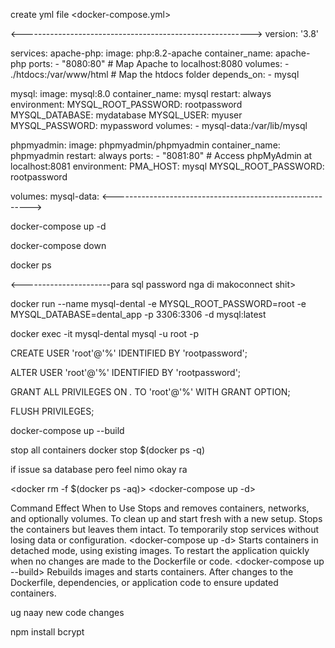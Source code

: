 

create yml file <docker-compose.yml>

<--------------------------------------------------------->
version: '3.8'

services:
  apache-php:
    image: php:8.2-apache
    container_name: apache-php
    ports:
      - "8080:80"  # Map Apache to localhost:8080
    volumes:
      - ./htdocs:/var/www/html  # Map the htdocs folder
    depends_on:
      - mysql

  mysql:
    image: mysql:8.0
    container_name: mysql
    restart: always
    environment:
      MYSQL_ROOT_PASSWORD: rootpassword
      MYSQL_DATABASE: mydatabase
      MYSQL_USER: myuser
      MYSQL_PASSWORD: mypassword
    volumes:
      - mysql-data:/var/lib/mysql

  phpmyadmin:
    image: phpmyadmin/phpmyadmin
    container_name: phpmyadmin
    restart: always
    ports:
      - "8081:80"  # Access phpMyAdmin at localhost:8081
    environment:
      PMA_HOST: mysql
      MYSQL_ROOT_PASSWORD: rootpassword

volumes:
  mysql-data:
<--------------------------------------------------------->


docker-compose up -d

docker-compose down


docker ps



<----------------------para sql password nga di makoconnect shit>

docker run --name mysql-dental -e MYSQL_ROOT_PASSWORD=root -e MYSQL_DATABASE=dental_app -p 3306:3306 -d mysql:latest

docker exec -it mysql-dental mysql -u root -p

CREATE USER 'root'@'%' IDENTIFIED BY 'rootpassword';

ALTER USER 'root'@'%' IDENTIFIED BY 'rootpassword';

GRANT ALL PRIVILEGES ON *.* TO 'root'@'%' WITH GRANT OPTION; 

FLUSH PRIVILEGES;

docker-compose up --build

stop all containers
docker stop $(docker ps -q)



if issue sa database pero feel nimo okay ra

<docker rm -f $(docker ps -aq)>
<docker-compose down>
<docker-compose up -d>


Command	Effect	When to Use
<docker-compose down>	Stops and removes containers, networks, and optionally volumes.	To clean up and start fresh with a new setup.
<docker-compose stop>	Stops the containers but leaves them intact.	To temporarily stop services without losing data or configuration.
<docker-compose up -d>	Starts containers in detached mode, using existing images.	To restart the application quickly when no changes are made to the Dockerfile or code.
<docker-compose up --build>	Rebuilds images and starts containers.	After changes to the Dockerfile, dependencies, or application code to ensure updated containers.

<docker-compose restart nodejs-api> ug naay new code changes



   npm install bcrypt